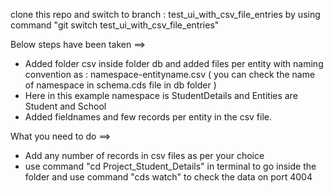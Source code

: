 clone this repo and switch to branch : test_ui_with_csv_file_entries
by using command "git switch test_ui_with_csv_file_entries"

Below steps have been taken ==>
* Added folder csv inside folder db and added files per entity with naming convention as :
namespace-entityname.csv    ( you can check the name of namespace in schema.cds file in db folder )
* Here in this example namespace is StudentDetails and Entities are Student and School
* Added fieldnames and few records per entity in the csv file.

What you need to do ==>
* Add any number of records in csv files as per your choice
* use command "cd Project_Student_Details" in terminal to go inside the folder and use command "cds watch" to check the data  on port 4004 
